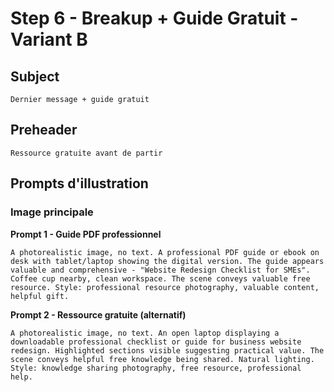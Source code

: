 # Step 6 - Breakup + Guide Gratuit - Variant B

## Subject
```
Dernier message + guide gratuit
```

## Preheader
```
Ressource gratuite avant de partir
```

## Prompts d'illustration

### Image principale

**Prompt 1 - Guide PDF professionnel**
```
A photorealistic image, no text. A professional PDF guide or ebook on desk with tablet/laptop showing the digital version. The guide appears valuable and comprehensive - "Website Redesign Checklist for SMEs". Coffee cup nearby, clean workspace. The scene conveys valuable free resource. Style: professional resource photography, valuable content, helpful gift.
```

**Prompt 2 - Ressource gratuite (alternatif)**
```
A photorealistic image, no text. An open laptop displaying a downloadable professional checklist or guide for business website redesign. Highlighted sections visible suggesting practical value. The scene conveys helpful free knowledge being shared. Natural lighting. Style: knowledge sharing photography, free resource, professional help.
```


